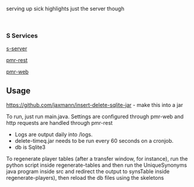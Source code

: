 
serving up sick highlights just the server though

&nbsp;

### S Services

[s-server](https://github.com/jaxmann/s-server)

[pmr-rest](https://github.com/kevinchesser/pmr-rest)

[pmr-web](https://github.com/jaxmann/pmr-web)

## Usage

https://github.com/jaxmann/insert-delete-sqlite-jar - make this into a jar 

To run, just run main.java. Settings are configured through pmr-web and http requests are handled through pmr-rest 

 - Logs are output daily into /logs. 
 - delete-timeq.jar needs to be run every 60 seconds on a cronjob.
 - db is Sqlite3


 To regenerate player tables (after a transfer window, for instance), run the python script inside regenerate-tables and then run the UniqueSynonyms java program inside src and redirect the output to synsTable inside regenerate-players), then reload the db files using the skeletons
